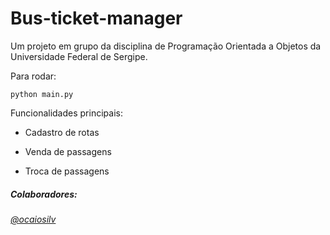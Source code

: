 # Bus-ticket-manager
Um projeto em grupo da disciplina de Programação Orientada a Objetos da Universidade Federal de Sergipe.

Para rodar:
```
python main.py
```
Funcionalidades principais:

- Cadastro de rotas

- Venda de passagens

- Troca de passagens



##### Colaboradores:
###### [@ocaiosilv]((https://github.com/ocaiosilv))
